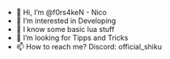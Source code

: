 - 👋 Hi, I’m @f0rs4keN - Nico
- 👀 I’m interested in Developing
- 🌱 I know some basic lua stuff
- 💞️ I’m looking for Tipps and Tricks
- 📫 How to reach me? Discord: official_shiku
<!---
Nixo0001/Nixo0001 is a ✨ special ✨ repository because its `README.md` (this file) appears on your GitHub profile.
You can click the Preview link to take a look at your changes.
--->
